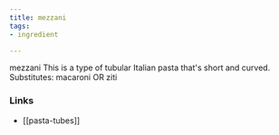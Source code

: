 ```yaml
---
title: mezzani
tags:
- ingredient

---
```

mezzani This is a type of tubular Italian pasta that's short and curved. Substitutes: macaroni OR ziti

### Links

* [[pasta-tubes]]
